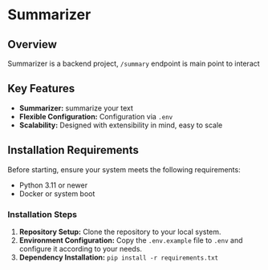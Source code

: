 # Summarizer

## Overview
Summarizer is a backend project, `/summary` endpoint is main point to interact

## Key Features
- **Summarizer:** summarize your text
- **Flexible Configuration:** Configuration via `.env`
- **Scalability:** Designed with extensibility in mind, easy to scale

## Installation Requirements
Before starting, ensure your system meets the following requirements:
- Python 3.11 or newer
- Docker or system boot

### Installation Steps
1. **Repository Setup:** Clone the repository to your local system.
2. **Environment Configuration:** Copy the `.env.example` file to `.env` and configure it according to your needs.
3. **Dependency Installation:** `pip install -r requirements.txt`
